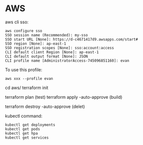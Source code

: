 # AWS

aws cli sso:
```
aws configure sso
SSO session name (Recommended): my-sso
SSO start URL [None]: https://d-c4671417d9.awsapps.com/start#
SSO region [None]: ap-east-1
SSO registration scopes [None]: sso:account:access
CLI default client Region [None]: ap-east-1
CLI default output format [None]: JSON
CLI profile name [AdministratorAccess-745096851160]: evan
```

To use this profile:
```
aws xxx --profile evan
```

cd aws/
terraform init

terraform plan     (test)
terraform apply -auto-approve (build)

terraform destroy -auto-approve  (delet)

kubectl command:
```
kubectl get deployments
kubectl get pods
kubectl get hpa
kubectl get services
```
